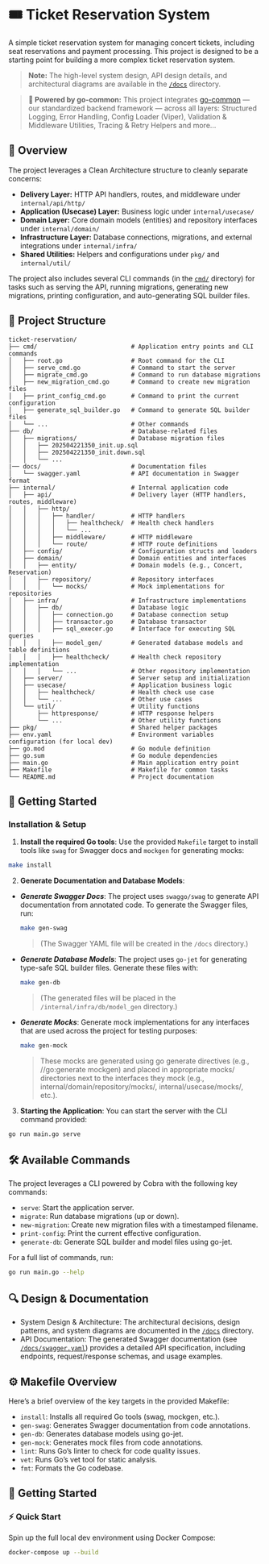 # 🎟️ Ticket Reservation System
A simple ticket reservation system for managing concert tickets, including seat reservations and payment processing.
This project is designed to be a starting point for building a more complex ticket reservation system.
> **Note:** The high-level system design, API design details, and architectural diagrams are available in the [`/docs`](./docs) directory.

> **🧩 Powered by go-common:**
This project integrates [go-common](https://github.com/kittipat1413/go-common) — our standardized backend framework — across all layers:
Structured Logging, Error Handling, Config Loader (Viper), Validation & Middleware Utilities, Tracing & Retry Helpers and more...

## 📝 Overview

The project leverages a Clean Architecture structure to cleanly separate concerns:

- **Delivery Layer:** HTTP API handlers, routes, and middleware under `internal/api/http/`
- **Application (Usecase) Layer:** Business logic under `internal/usecase/`
- **Domain Layer:** Core domain models (entities) and repository interfaces under `internal/domain/`
- **Infrastructure Layer:** Database connections, migrations, and external integrations under `internal/infra/`
- **Shared Utilities:** Helpers and configurations under `pkg/` and `internal/util/`

The project also includes several CLI commands (in the [`cmd/`](./cmd) directory) for tasks such as serving the API, running migrations, generating new migrations, printing configuration, and auto-generating SQL builder files.


## 📂 Project Structure
```
ticket-reservation/
├── cmd/                          # Application entry points and CLI commands
│   ├── root.go                   # Root command for the CLI
│   ├── serve_cmd.go              # Command to start the server
│   ├── migrate_cmd.go            # Command to run database migrations
│   ├── new_migration_cmd.go      # Command to create new migration files
│   ├── print_config_cmd.go       # Command to print the current configuration
│   ├── generate_sql_builder.go   # Command to generate SQL builder files
│   └── ...                       # Other commands
├── db/                           # Database-related files
│   ├── migrations/               # Database migration files
│   │   ├── 202504221350_init.up.sql
│   │   ├── 202504221350_init.down.sql
│   │   └── ...
|── docs/                         # Documentation files
│   └── swagger.yaml              # API documentation in Swagger format
├── internal/                     # Internal application code
│   ├── api/                      # Delivery layer (HTTP handlers, routes, middleware)
│   │   ├── http/
│   │   │   ├── handler/          # HTTP handlers
│   │   │   │   ├── healthcheck/  # Health check handlers
│   │   │   │   └── ...
│   │   │   ├── middleware/       # HTTP middleware
│   │   │   └── route/            # HTTP route definitions
│   ├── config/                   # Configuration structs and loaders
│   ├── domain/                   # Domain entities and interfaces
│   │   ├── entity/               # Domain models (e.g., Concert, Reservation)
│   │   ├── repository/           # Repository interfaces
│   │   │   └── mocks/            # Mock implementations for repositories
│   ├── infra/                    # Infrastructure implementations
│   │   ├── db/                   # Database logic
│   │   │   ├── connection.go     # Database connection setup
│   │   │   ├── transactor.go     # Database transactor
│   │   │   ├── sql_execer.go     # Interface for executing SQL queries
│   │   │   ├── model_gen/        # Generated database models and table definitions
│   │   │   ├── healthcheck/      # Health check repository implementation
│   │   │   └── ...               # Other repository implementation
│   ├── server/                   # Server setup and initialization
│   ├── usecase/                  # Application business logic
│   │   ├── healthcheck/          # Health check use case
│   │   └── ...                   # Other use cases
│   └── util/                     # Utility functions
│       ├── httpresponse/         # HTTP response helpers
│       └── ...                   # Other utility functions
├── pkg/                          # Shared helper packages
├── env.yaml                      # Environment variables configuration (for local dev)
├── go.mod                        # Go module definition
├── go.sum                        # Go module dependencies
├── main.go                       # Main application entry point
├── Makefile                      # Makefile for common tasks
└── README.md                     # Project documentation
```

## 🚀 Getting Started

### Installation & Setup
1.	**Install the required Go tools**:
Use the provided `Makefile` target to install tools like `swag` for Swagger docs and `mockgen` for generating mocks:
```bash
make install
```
2. **Generate Documentation and Database Models**:
- _**Generate Swagger Docs**_: The project uses `swaggo/swag` to generate API documentation from annotated code. To generate the Swagger files, run:
	```bash
	make gen-swag
	```
	> (The Swagger YAML file will be created in the `/docs` directory.)
- _**Generate Database Models**_: The project uses `go-jet` for generating type-safe SQL builder files. Generate these files with:
	```bash
	make gen-db
	```
	> (The generated files will be placed in the `/internal/infra/db/model_gen` directory.)
- _**Generate Mocks**_: Generate mock implementations for any interfaces that are used across the project for testing purposes:
	```bash
	make gen-mock
	```
	> These mocks are generated using go generate directives (e.g., //go:generate mockgen) and placed in appropriate mocks/ directories next to the interfaces they mock (e.g., internal/domain/repository/mocks/, internal/usecase/mocks/, etc.).
3. **Starting the Application**:
You can start the server with the CLI command provided:
```bash
go run main.go serve
```

## 🛠️ Available Commands

The project leverages a CLI powered by Cobra with the following key commands:
- `serve`: Start the application server.
- `migrate`: Run database migrations (up or down).
- `new-migration`: Create new migration files with a timestamped filename.
- `print-config`: Print the current effective configuration.
- `generate-db`: Generate SQL builder and model files using go-jet.

For a full list of commands, run:
```bash
go run main.go --help
```

## 🔍 Design & Documentation
- System Design & Architecture:
The architectural decisions, design patterns, and system diagrams are documented in the [`/docs`](./docs) directory.
- API Documentation:
The generated Swagger documentation (see [`/docs/swagger.yaml`](./docs/swagger.yaml)) provides a detailed API specification, including endpoints, request/response schemas, and usage examples.

## ⚙️ Makefile Overview

Here’s a brief overview of the key targets in the provided Makefile:
- `install`: Installs all required Go tools (swag, mockgen, etc.).
- `gen-swag`: Generates Swagger documentation from code annotations.
- `gen-db`: Generates database models using go-jet.
- `gen-mock`: Generates mock files from code annotations.
- `lint`: Runs Go’s linter to check for code quality issues.
- `vet`: Runs Go’s vet tool for static analysis.
- `fmt`: Formats the Go codebase.

## 🚀 Getting Started
### ⚡ Quick Start
Spin up the full local dev environment using Docker Compose:
```bash
docker-compose up --build
```